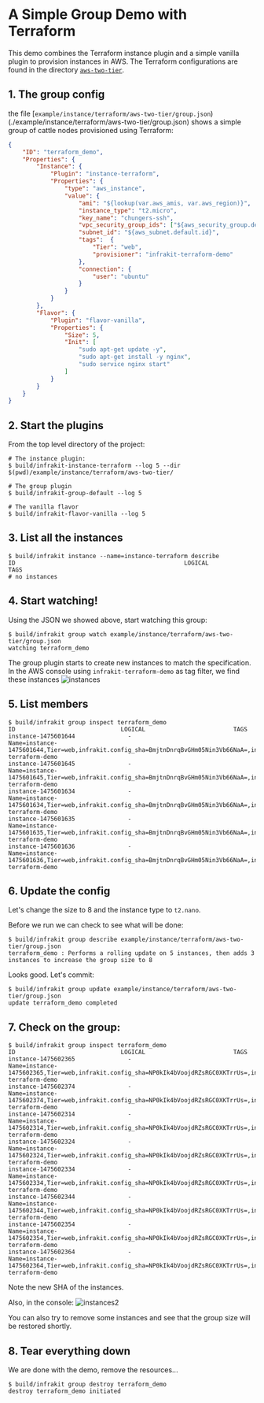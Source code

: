 A Simple Group Demo with Terraform
==================================

This demo combines the Terraform instance plugin and a simple vanilla plugin
to provision instances in AWS.  The Terraform configurations are found in the directory [`aws-two-tier`](./aws-two-tier).

## 1. The group config

the file [`example/instance/terraform/aws-two-tier/group.json`)(./example/instance/terraform/aws-two-tier/group.json)
shows a simple group of cattle nodes provisioned using Terraform:

```json
{
    "ID": "terraform_demo",
    "Properties": {
        "Instance": {
            "Plugin": "instance-terraform",
            "Properties": {
                "type": "aws_instance",
                "value": {
                    "ami": "${lookup(var.aws_amis, var.aws_region)}",
                    "instance_type": "t2.micro",
                    "key_name": "chungers-ssh",
                    "vpc_security_group_ids": ["${aws_security_group.default.id}"],
                    "subnet_id": "${aws_subnet.default.id}",
                    "tags":  {
                        "Tier": "web",
                        "provisioner": "infrakit-terraform-demo"
                    },
                    "connection": {
                        "user": "ubuntu"
                    }
                }
            }
        },
        "Flavor": {
            "Plugin": "flavor-vanilla",
            "Properties": {
                "Size": 5,
                "Init": [
                    "sudo apt-get update -y",
                    "sudo apt-get install -y nginx",
                    "sudo service nginx start"
                ]
            }
        }
    }
}
```

## 2. Start the plugins

From the top level directory of the project:

```shell
# The instance plugin:
$ build/infrakit-instance-terraform --log 5 --dir $(pwd)/example/instance/terraform/aws-two-tier/
```

```shell
# The group plugin
$ build/infrakit-group-default --log 5
```

```shell
# The vanilla flavor
$ build/infrakit-flavor-vanilla --log 5
```

## 3. List all the instances

```shell
$ build/infrakit instance --name=instance-terraform describe
ID                                                LOGICAL                               TAGS
# no instances
```
## 4.  Start watching!

Using the JSON we showed above, start watching this group:

```shell
$ build/infrakit group watch example/instance/terraform/aws-two-tier/group.json
watching terraform_demo
```
The group plugin starts to create new instances to match the specification.
In the AWS console using `infrakit-terraform-demo` as tag filter, we find 
these instances ![instances](images/1.png)

## 5. List members
```shell
$ build/infrakit group inspect terraform_demo
ID                              LOGICAL                         TAGS
instance-1475601644               -                             Name=instance-1475601644,Tier=web,infrakit.config_sha=BmjtnDnrqBvGHm05Nin3Vb66NaA=,infrakit.group=terraform_demo,provisioner=infrakit-terraform-demo
instance-1475601645               -                             Name=instance-1475601645,Tier=web,infrakit.config_sha=BmjtnDnrqBvGHm05Nin3Vb66NaA=,infrakit.group=terraform_demo,provisioner=infrakit-terraform-demo
instance-1475601634               -                             Name=instance-1475601634,Tier=web,infrakit.config_sha=BmjtnDnrqBvGHm05Nin3Vb66NaA=,infrakit.group=terraform_demo,provisioner=infrakit-terraform-demo
instance-1475601635               -                             Name=instance-1475601635,Tier=web,infrakit.config_sha=BmjtnDnrqBvGHm05Nin3Vb66NaA=,infrakit.group=terraform_demo,provisioner=infrakit-terraform-demo
instance-1475601636               -                             Name=instance-1475601636,Tier=web,infrakit.config_sha=BmjtnDnrqBvGHm05Nin3Vb66NaA=,infrakit.group=terraform_demo,provisioner=infrakit-terraform-demo
```

## 6. Update the config
Let's change the size to 8 and the instance type to `t2.nano`.  

Before we run we can check to see what will be done:

```shell
$ build/infrakit group describe example/instance/terraform/aws-two-tier/group.json
terraform_demo : Performs a rolling update on 5 instances, then adds 3 instances to increase the group size to 8
```

Looks good.  Let's commit:

```shell
$ build/infrakit group update example/instance/terraform/aws-two-tier/group.json
update terraform_demo completed
```

## 7. Check on the group:

```shell
$ build/infrakit group inspect terraform_demo
ID                              LOGICAL                         TAGS
instance-1475602365               -                             Name=instance-1475602365,Tier=web,infrakit.config_sha=NP0kIk4bVoojdRZsRGC0XKTrrUs=,infrakit.group=terraform_demo,provisioner=infrakit-terraform-demo
instance-1475602374               -                             Name=instance-1475602374,Tier=web,infrakit.config_sha=NP0kIk4bVoojdRZsRGC0XKTrrUs=,infrakit.group=terraform_demo,provisioner=infrakit-terraform-demo
instance-1475602314               -                             Name=instance-1475602314,Tier=web,infrakit.config_sha=NP0kIk4bVoojdRZsRGC0XKTrrUs=,infrakit.group=terraform_demo,provisioner=infrakit-terraform-demo
instance-1475602324               -                             Name=instance-1475602324,Tier=web,infrakit.config_sha=NP0kIk4bVoojdRZsRGC0XKTrrUs=,infrakit.group=terraform_demo,provisioner=infrakit-terraform-demo
instance-1475602334               -                             Name=instance-1475602334,Tier=web,infrakit.config_sha=NP0kIk4bVoojdRZsRGC0XKTrrUs=,infrakit.group=terraform_demo,provisioner=infrakit-terraform-demo
instance-1475602344               -                             Name=instance-1475602344,Tier=web,infrakit.config_sha=NP0kIk4bVoojdRZsRGC0XKTrrUs=,infrakit.group=terraform_demo,provisioner=infrakit-terraform-demo
instance-1475602354               -                             Name=instance-1475602354,Tier=web,infrakit.config_sha=NP0kIk4bVoojdRZsRGC0XKTrrUs=,infrakit.group=terraform_demo,provisioner=infrakit-terraform-demo
instance-1475602364               -                             Name=instance-1475602364,Tier=web,infrakit.config_sha=NP0kIk4bVoojdRZsRGC0XKTrrUs=,infrakit.group=terraform_demo,provisioner=infrakit-terraform-demo
```
Note the new SHA of the instances.

Also, in the console: ![instances2](images/2.png)

You can also try to remove some instances and see that the group size will be restored shortly.

## 8. Tear everything down

We are done with the demo, remove the resources...

```shell
$ build/infrakit group destroy terraform_demo
destroy terraform_demo initiated
```
